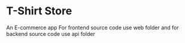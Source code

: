 # T-Shirt Store
An E-commerce app 
For frontend source code use web folder and for backend source code use api folder
